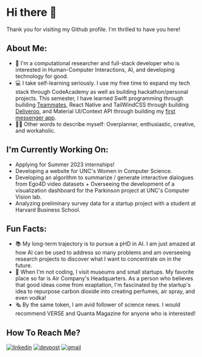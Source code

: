 # Hi there 👋

Thank you for visiting my Github profile. I'm thrilled to have you here!

## About Me:
- 🔬 I'm a computational researcher and full-stack developer who is interested in Human-Computer Interactions, AI, and developing technology for good.
- 💻 I take self-learning seriously. I use my free time to expand my tech stack through CodeAcademy as well as building hackathon/personal projects. This semester, I have learned Swift programming through building [Teammates](https://github.com/mellieho9/teammate), React Native and TailWindCSS through building [Deliveroo](https://github.com/mellieho9/deliveroo), and Material UI/Context API through building my [first messenger app](https://github.com/mellieho9/Tawk). 
- 👩🏻 Other words to describe myself: Overplanner, enthusiastic, creative, and workaholic.

## I'm Currently Working On:
- Applying for Summer 2023 internships!
- Developing a website for UNC's Women in Computer Science.
- Developing an algorithm to summarize / generate interactive dialogues from Ego4D video datasets + Overseeing the development of a visualization dashboard for the Parkinson project at UNC's Computer Vision lab.
- Analyzing preliminary survey data for a startup project with a student at Harvard Business School.

## Fun Facts:
- 📚 My long-term trajectory is to pursue a pHD in AI. I am just amazed at how AI can be used to address so many problems and am overseeing research projects to discover what I want to concentrate on in the future.
- 🔭 When I'm not coding, I visit museums and small startups. My favorite place so far is Air Company's Headquarters. As a person who believes that good ideas come from exaptation, I'm fascinated by the startup's idea to repurpose carbon dioxide into creating perfumes, air spray, and even vodka!
- 🗞 By the same token, I am avid follower of science news. I would recommend VERSE and Quanta Magazine for anyone who is interested!

## How To Reach Me?
[![linkedin](https://img.shields.io/badge/LinkedIn-0A66C2?style=for-the-badge&logo=LinkedIn&logoColor=white)](https://www.linkedin.com/in/meliora-ho/)
[![devpost](https://img.shields.io/badge/Devpost-0078D7?style=for-the-badge&logo=Devpost&logoColor=white)](https://devpost.com/melioraho9?ref_content=user-portfolio&ref_feature=portfolio&ref_medium=global-nav)
[![gmail](https://img.shields.io/badge/Gmail-EA4335?style=for-the-badge&logo=Gmail&logoColor=white)](mailto:melioraho9@gmail.com)

